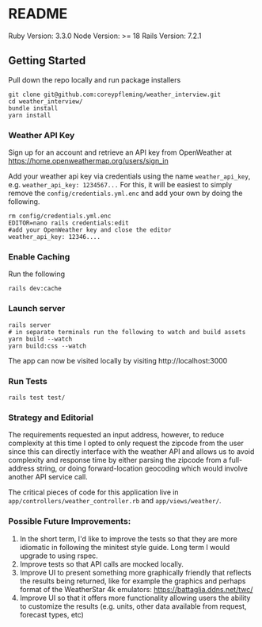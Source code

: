 # README

Ruby Version: 3.3.0
Node Version: >= 18
Rails Version: 7.2.1

## Getting Started

Pull down the repo locally and run package installers 

````
git clone git@github.com:coreypfleming/weather_interview.git
cd weather_interview/ 
bundle install
yarn install
````

### Weather API Key
Sign up for an account and retrieve an API key from OpenWeather at https://home.openweathermap.org/users/sign_in

Add your weather api key via credentials using the name  `weather_api_key`, e.g. `weather_api_key: 1234567...`
For this, it will be easiest to simply remove the `config/credentials.yml.enc` and add your own by doing the following.

````
rm config/credentials.yml.enc
EDITOR=nano rails credentials:edit
#add your OpenWeather key and close the editor
weather_api_key: 12346....
````

### Enable Caching

Run the following 
````
rails dev:cache
````

### Launch server

````
rails server
# in separate terminals run the following to watch and build assets
yarn build --watch
yarn build:css --watch
````
The app can now be visited locally by visiting http://localhost:3000

### Run Tests
```
rails test test/
```

### Strategy and Editorial

The requirements requested an input address, however, to reduce complexity at this time I opted to only request the zipcode from the user since this can directly interface with the weather API and allows us to avoid complexity and response time by either parsing the zipcode from a full-address string, or doing forward-location geocoding which would involve another API service call.

The critical pieces of code for this application live in `app/controllers/weather_controller.rb` and `app/views/weather/`.


### Possible Future Improvements:
1. In the short term, I'd like to improve the tests so that they are more idiomatic in following the minitest style guide. Long term I would upgrade to using rspec.
2. Improve tests so that API calls are mocked locally. 
3. Improve UI to present something more graphically friendly that reflects the results being returned, like for example the graphics and perhaps format of the WeatherStar 4k emulators: https://battaglia.ddns.net/twc/
4. Improve UI so that it offers more functionality allowing users the ability to customize the results (e.g. units, other data available from request, forecast types, etc)

